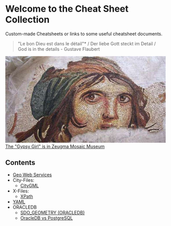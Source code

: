 # Welcome to the Cheat Sheet Collection

Custom-made Cheatsheets or links to some useful cheatsheet documents.

<blockquote>
 "Le bon Dieu est dans le détail"* / Der liebe Gott steckt im Detail / God is in the details
    - Gustave Flaubert 
</blockquote>

![Gypsy Girl Mozaique](images/cingene_kizi.jpg)
<br>
[The "Gypsy Girl" is in Zeugma Mosaic Museum](https://en.wikipedia.org/wiki/Zeugma_Mosaic_Museum)
<br>
## Contents
- [Geo Web Services](geo-web-services/geo-web-services.md)
- City-Files:
    - [CityGML](city-files/citygml_vs_gml.md)
- X-Files:
    - [XPath](x-files/xpath.md)
- [YAML](yaml/yaml-main.md)
- ORACLEDB
    - [SDO_GEOMETRY (ORACLEDB)](oracledb/sdo_geometry.md)
    - [OracleDB vs PostgreSQL](oracledb/oracledb-vs-postgresql-tricks.md)